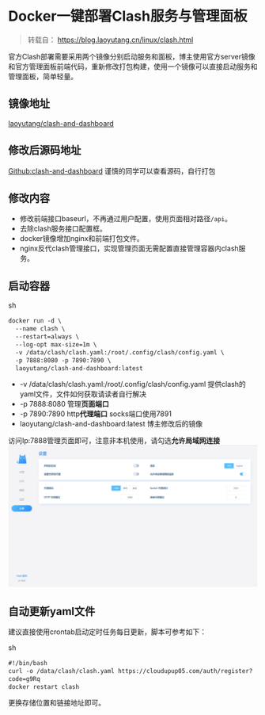 # Docker一键部署Clash服务与管理面板 

> 转载自： https://blog.laoyutang.cn/linux/clash.html

官方Clash部署需要采用两个镜像分别启动服务和面板，博主使用官方server镜像和官方管理面板前端代码，重新修改打包构建，使用一个镜像可以直接启动服务和管理面板，简单轻量。

## 镜像地址 

[laoyutang/clash-and-dashboard](https://hub.docker.com/r/laoyutang/clash-and-dashboard)

## 修改后源码地址 

[Github:clash-and-dashboard](https://github.com/LaoYutang/clash-and-dashboard)
谨慎的同学可以查看源码，自行打包

## 修改内容 

- 修改前端接口baseurl，不再通过用户配置，使用页面相对路径`/api`。
- 去除clash服务接口配置框。
- docker镜像增加nginx和前端打包文件。
- nginx反代clash管理接口，实现管理页面无需配置直接管理容器内clash服务。

## 启动容器 

sh

```
docker run -d \
  --name clash \
  --restart=always \
  --log-opt max-size=1m \
  -v /data/clash/clash.yaml:/root/.config/clash/config.yaml \
  -p 7888:8080 -p 7890:7890 \
  laoyutang/clash-and-dashboard:latest
```

- -v /data/clash/clash.yaml:/root/.config/clash/config.yaml 提供clash的yaml文件，文件如何获取请读者自行解决
- -p 7888:8080 管理**页面端口**
- -p 7890:7890 http**代理端口** socks端口使用7891
- laoyutang/clash-and-dashboard:latest 博主修改后的镜像

访问Ip:7888管理页面即可，注意非本机使用，请勾选**允许局域网连接**![管理版面预览](Docker一键部署Clash服务与管理面板.assets/156b7412eefd0609.jpg)

## 自动更新yaml文件 

建议直接使用crontab启动定时任务每日更新，脚本可参考如下：

sh

```
#!/bin/bash
curl -o /data/clash/clash.yaml https://cloudupup05.com/auth/register?code=g9Rq
docker restart clash
```

更换存储位置和链接地址即可。